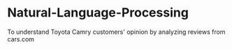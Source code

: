 # Natural-Language-Processing
To understand Toyota Camry customers' opinion by analyzing reviews from cars.com
